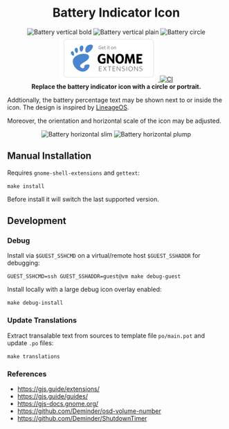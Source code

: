 <!--
SPDX-FileCopyrightText: 2023 Deminder <tremminder@gmail.com>

SPDX-License-Identifier: GPL-3.0-or-later
-->

<h1 align="center">Battery Indicator Icon</h1>
<p align="center">
<img alt="Battery vertical bold" height="128" src="data/battery_icon.png"/>
<img alt="Battery vertical plain" height="128" src="data/battery_plain_icon.png"/>
<img alt="Battery circle" height="128" src="data/battery_circle_icon.png"/>
<a href="https://extensions.gnome.org/extension/5718/battery-indicator-icon/">
    <img alt="Get it on GNOME Extensions" width="228" src="https://raw.githubusercontent.com/andyholmes/gnome-shell-extensions-badge/master/get-it-on-ego.svg?sanitize=true"></img>
  </a>
 <a href="https://github.com/Deminder/battery-indicator-icon/actions/workflows/build.yml"><img alt="CI" src="https://github.com/Deminder/battery-indicator-icon/actions/workflows/build.yml/badge.svg"></img></a>
  <br/>
  <b>Replace the battery indicator icon with a circle or portrait.</b>
</p>


Addtionally, the battery percentage text may be shown next to or inside the icon.
The design is inspired by [LineageOS](https://github.com/LineageOS/android_frameworks_base/blob/lineage-20.0/packages/SettingsLib/src/com/android/settingslib/graph).

Moreover, the orientation and horizontal scale of the icon may be adjusted.
<p align="center">
<img alt="Battery horizontal slim" height="128" src="data/battery_slim_icon.png"/>
<img alt="Battery horizontal plump" height="128" src="data/battery_plump_icon.png"/>
</p>

## Manual Installation

Requires `gnome-shell-extensions` and `gettext`:
```(shell)
make install
```
Before install it will switch the last supported version.
## Development

### Debug

Install via `$GUEST_SSHCMD` on a virtual/remote host `$GUEST_SSHADDR` for debugging:

```(shell)
GUEST_SSHCMD=ssh GUEST_SSHADDR=guest@vm make debug-guest
```

Install locally with a large debug icon overlay enabled:

```(shell)
make debug-install
```

### Update Translations

Extract transalable text from sources to template file `po/main.pot` and update `.po` files:

```(shell)
make translations
```
### References

- https://gjs.guide/extensions/
- https://gjs.guide/guides/
- https://gjs-docs.gnome.org/
- https://github.com/Deminder/osd-volume-number
- https://github.com/Deminder/ShutdownTimer
